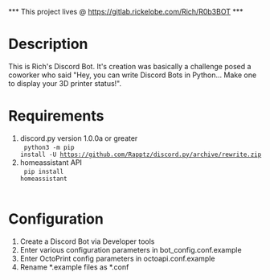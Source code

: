 *** This project lives @ https://gitlab.rickelobe.com/Rich/R0b3BOT ***

# Description
This is Rich's Discord Bot.  It's creation was basically a challenge posed a coworker who said "Hey, you can write Discord Bots in Python... Make one to display your 3D printer status!".

# Requirements
1. discord.py version 1.0.0a or greater<br>
    <code> python3 -m pip install -U https://github.com/Rapptz/discord.py/archive/rewrite.zip </code>
2. homeassistant API<br>
    <code> pip install homeassistant</code><br><br>

# Configuration
1. Create a Discord Bot via Developer tools<br>
2. Enter various configuration parameters in bot_config.conf.example<br>
3. Enter OctoPrint config parameters in octoapi.conf.example<br>
4. Rename *.example files as *.conf<br>